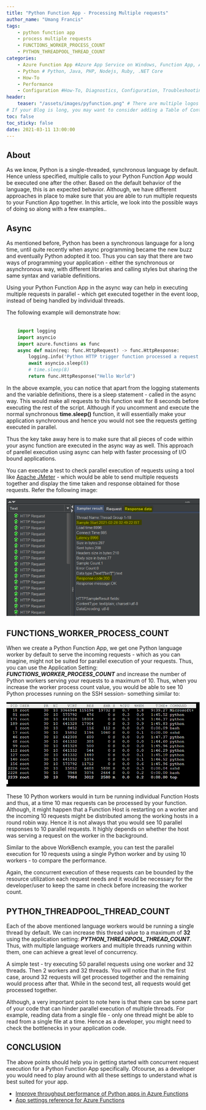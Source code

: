 ```yaml
---
title: "Python Function App - Processing Multiple requests"
author_name: "Umang Francis"
tags:
    - python function app
    - process multiple requests
    - FUNCTIONS_WORKER_PROCESS_COUNT
    - PYTHON_THREADPOOL_THREAD_COUNT
categories:
    - Azure Function App #Azure App Service on Windows, Function App, Azure VM, Azure SDK
    - Python # Python, Java, PHP, Nodejs, Ruby, .NET Core
    - How-To
    - Performance
    - Configuration #How-To, Diagnostics, Configuration, Troubleshooting, Performance
header:
    teaser: "/assets/images/pyfunction.png" # There are multiple logos that can be used in "/assets/images" if you choose to add one.
# If your Blog is long, you may want to consider adding a Table of Contents by adding the following two settings.
toc: false
toc_sticky: false
date: 2021-03-11 13:00:00
---
```


## About

As we know, Python is a single-threaded, synchronous language by default. Hence unless specified, multiple calls to your Python Function App would be executed one after the other. Based on the default behavior of the language, this is an expected behavior. Although, we have different approaches in place to make sure that you are able to run multiple requests to your Function App together. In this article, we look into the possible ways of doing so along with a few examples..

## Async

As mentioned before, Python has been a synchronous language for a long time, until quite recently when async programming became the new buzz and eventually Python adopted it too. Thus you can say that there are two ways of programming your application - either the synchronous or asynchronous way, with different libraries and calling styles but sharing the same syntax and variable definitions.

Using your Python Function App in the async way can help in executing multiple requests in parallel - which get executed together in the event loop, instead of being handled by individual threads.

The following example will demonstrate how:

```Python

    import logging
    import asyncio
    import azure.functions as func
    async def main(req: func.HttpRequest) -> func.HttpResponse:
        logging.info('Python HTTP trigger function processed a request')
        await asyncio.sleep(8)
        # time.sleep(8)
        return func.HttpResponse("Hello World")

```

In the above example, you can notice that apart from the logging statements and the variable definitions, there is a sleep statement - called in the async way. This would make all requests to this function wait for 8 seconds before executing the rest of the script. Although if you uncomment and execute the normal synchronous <b>time.sleep()</b> function, it will essentially make your application synchronous and hence you would not see the requests getting executed in parallel.

Thus the key take away here is to make sure that all pieces of code within your async function are executed in the async way as well. This approach of parellel execution using async can help with faster processing of I/O bound applications.

You can execute a test to check parallel execution of requests using a tool like [Apache JMeter](https://jmeter.apache.org) - which would be able to send multiple requests together and display the time taken and response obtained for those requests. Refer the following image:

![Reviewing responses in Apache JMeter](/media/2021/03/pyfa-multiprocessing-01.png)

## FUNCTIONS_WORKER_PROCESS_COUNT

When we create a Python Function App, we get one Python language worker by default to serve the incoming requests - which as you can imagine, might not be suited for parallel execution of your requests. Thus, you can use the Application Setting: <i><b>FUNCTIONS_WORKER_PROCESS_COUNT</b></i> and increase the number of Python workers serving your requests to a maximum of 10. Thus, when you increase the worker process count value, you would be able to see 10 Python processes running on the SSH session-  something similar to:

![Multiple Python workers spawning up in SSH - top command](/media/2021/03/pyfa-multiprocessing-02.png)

These 10 Python workers would in turn be running individual Function Hosts and thus, at a time 10 max requests can be processed by your function. Although, it might happen that a Function Host is restarting on a worker and the incoming 10 requests might be distributed among the working hosts in a round robin way. Hence it is not always that you would see 10 parallel responses to 10 parallel requests. It highly depends on whether the host was serving a request on the worker in the background.

Similar to the above WorkBench example, you can test the parallel execution for 10 requests using a single Python worker and by using 10 workers - to compare the performance.

Again, the concurrent execution of these requests can be bounded by the resource utilization each request needs and it would be necessary for the developer/user to keep the same in check before increasing the worker count.

## PYTHON_THREADPOOL_THREAD_COUNT

Each of the above mentioned language workers would be running a single thread by default. We can increase this thread value to a maximum of <b>32</b> using the application setting: <i><b>PYTHON_THREADPOOL_THREAD_COUNT</b></i>. Thus, with multiple language workers and multiple threads running within them, one can achieve a great level of concurrency.

A simple test - try executing 50 parallel requests using one worker and 32 threads. Then 2 workers and 32 threads. You will notice that in the first case, around  32 requests will get processed together and the remaining would process after that. While in the second test, all requests would get processed together.

Although, a very important point to note here is that there can be some part of your code that can hinder parallel execution of multiple threads. For example, reading data from a single file - only one thread might be able to read from a single file at a time. Hence as a developer, you might need to check the bottlenecks in your application code.

## CONCLUSION

The above points should help you in getting started with concurrent request execution for a Python Function App specifically. Ofcourse, as a developer you would need to play around with all these settings to understand what is best suited for your app.

- [Improve throughput performance of Python apps in Azure Functions](https://docs.microsoft.com/en-us/azure/azure-functions/python-scale-performance-reference)
- [App settings reference for Azure Functions](https://docs.microsoft.com/en-us/azure/azure-functions/functions-app-settings)
